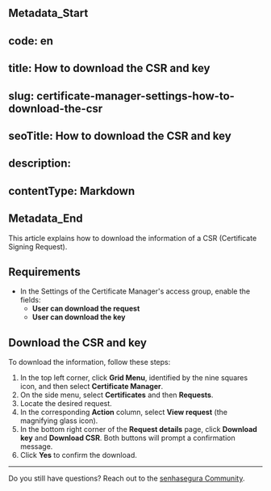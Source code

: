 ## Metadata_Start 
## code: en
## title: How to download the CSR and key 
## slug: certificate-manager-settings-how-to-download-the-csr 
## seoTitle: How to download the CSR and key 
## description:  
## contentType: Markdown 
## Metadata_End
This article explains how to download the information of a CSR (Certificate Signing Request).

## Requirements

* In the Settings of the Certificate Manager's access group, enable the fields:
    * **User can download the request**
    * **User can download the key**

## Download the CSR and key
To download the information, follow these steps:

1. In the top left corner, click **Grid Menu**, identified by the nine squares icon, and then select **Certificate Manager**.
2. On the side menu, select **Certificates** and then **Requests**.
3. Locate the desired request.
4. In the corresponding **Action** column, select **View request** (the magnifying glass icon).
5. In the bottom right corner of the **Request details** page, click **Download key** and **Download CSR**. Both buttons will prompt a confirmation message.
6. Click **Yes** to confirm the download.
***
Do you still have questions? Reach out to the [senhasegura Community](https://community.senhasegura.io/).
